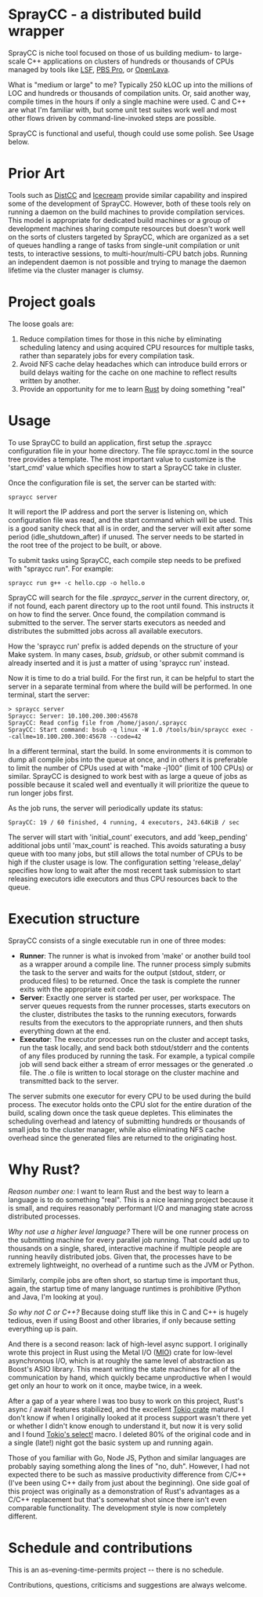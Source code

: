 # SprayCC - a distributed build wrapper
SprayCC is niche tool focused on those of us building medium- to large-scale C++ applications on
clusters of hundreds or thousands of CPUs managed by tools like [LSF](https://www.ibm.com/support/knowledgecenter/en/SSETD4/product_welcome_platform_lsf.html), 
[PBS Pro](https://www.pbspro.org/), or [OpenLava](https://en.wikipedia.org/wiki/OpenLava).

What is "medium or large" to me? Typically 250 kLOC up into the millions of LOC and hundreds or thousands 
of compilation units. Or, said another way, compile times in the hours if only a single machine were used. 
C and C++ are what I'm familiar with, but some unit test suites work well and most other flows driven by command-line-invoked steps are possible.

SprayCC is functional and useful, though could use some polish. See Usage below.

# Prior Art
Tools such as [DistCC](https://github.com/distcc/distcc) and [Icecream](https://github.com/icecc/icecream) provide 
similar capability and inspired some of the development of SprayCC. However, both of these tools rely on running 
a daemon on the build machines to provide compilation services. This model is appropriate for dedicated build machines 
or a group of development machines sharing compute resources but doesn't work well on the sorts of clusters targeted by SprayCC, 
which are organized as a set of queues handling a range of tasks from single-unit compilation or unit tests, to interactive
sessions, to multi-hour/multi-CPU batch jobs. Running an independent daemon is not possible and trying to manage the daemon
lifetime via the cluster manager is clumsy.

# Project goals
The loose goals are:
1. Reduce compilation times for those in this niche by eliminating scheduling latency and using acquired CPU resources for
multiple tasks, rather than separately jobs for every compilation task.
1. Avoid NFS cache delay headaches which can introduce build errors or build delays waiting for the cache on one machine
to reflect results written by another.
1. Provide an opportunity for me to learn [Rust](https://www.rust-lang.org/) by doing something "real"

# Usage
To use SprayCC to build an application, first setup the .spraycc configuration file in your home directory. The file
spraycc.toml in the source tree provides a template. The most important value to customize is the 'start_cmd' value
which specifies how to start a SprayCC take in cluster.

Once the configuration file is set, the server can be started with:

    spraycc server

It will report the IP address and port the server is listening on, which configuration file was read, and the start command
which will be used. This is a good sanity check that all is in order, and the server will exit after some period
(idle_shutdown_after) if unused. The server needs to be started in the root tree of the project to be built, or above.

To submit tasks using SprayCC, each compile step needs to be prefixed with "spraycc run". For example:

    spraycc run g++ -c hello.cpp -o hello.o

SprayCC will search for the file _.spraycc_server_ in the current directory, or, if not found, each parent directory up to
the root until found. This instructs it on how to find the server. Once found, the compilation command is submitted to the
server. The server starts executors as needed and distributes the submitted jobs across all available executors.

How the 'spraycc run' prefix is added depends on the structure of your Make system. In many cases, _bsub_, _gridsub_, or
other submit command is already inserted and it is just a matter of using 'spraycc run' instead.

Now it is time to do a trial build. For the first run, it can be helpful to start the server in a separate terminal
from where the build will be performed. In one terminal, start the server:

    > spraycc server
    Spraycc: Server: 10.100.200.300:45678
    SprayCC: Read config file from /home/jason/.spraycc
    SprayCC: Start command: bsub -q linux -W 1.0 /tools/bin/spraycc exec --callme=10.100.200.300:45678 --code=42

In a different terminal, start the build. In some environments it is common to dump all compile jobs into the queue at
once, and in others it is preferable to limit the number of CPUs used at with "make -j100" (limit of 100 CPUs) or similar.
SprayCC is designed to work best with as large a queue of jobs as possible because it scaled well and eventually it will
prioritize the queue to run longer jobs first.

As the job runs, the server will periodically update its status:

    SprayCC: 19 / 60 finished, 4 running, 4 executors, 243.64KiB / sec

The server will start with 'initial_count' executors, and add 'keep_pending' additional jobs until 'max_count' is
reached. This avoids saturating a busy queue with too many jobs, but still allows the total number of CPUs to be
high if the cluster usage is low. The configuration setting 'release_delay' specifies how long to wait after the most
recent task submission to start releasing executors idle executors and thus CPU resources back to the queue.

# Execution structure
SprayCC consists of a single executable run in one of three modes:
* **Runner**: The runner is what is invoked from 'make' or another build tool as a wrapper around a compile 
line. The runner process simply submits the task to the server and waits for the output (stdout, stderr, or 
produced files) to be returned. Once the task is complete the runner exits with the appropriate exit code.
* **Server**: Exactly one server is started per user, per workspace. The server queues requests from the runner 
processes, starts executors on the cluster, distributes the tasks to the running executors, forwards results 
from the executors to the appropriate runners, and then shuts everything down at the end.
* **Executor**: The executor processes run on the cluster and accept tasks, run the task locally, and send back 
both stdout/stderr and the contents of any files produced by running the task. For example, a typical compile 
job will send back either a stream of error messages or the generated .o file. The .o file is written to local storage
on the cluster machine and transmitted back to the server.

The server submits one executor for every CPU to be used during the build process. The executor holds onto the 
CPU slot for the entire duration of the build, scaling down once the task queue depletes. This eliminates the 
scheduling overhead and latency of submitting hundreds or thousands of small jobs to the cluster manager, while
also eliminating NFS cache overhead since the generated files are returned to the originating host.

# Why Rust?
*Reason number one:* I want to learn Rust and the best way to learn a language is to do something "real". 
This is a nice learning project because it is small, and requires reasonably performant I/O and managing 
state across distributed processes.

*Why not use a higher level language?* There will be one runner process on the submitting machine for 
every parallel job running. That could add up to thousands on a single, shared, interactive machine if multiple people 
are running heavily distributed jobs. Given that, the processes have to be extremely lightweight, no overhead 
of a runtime such as the JVM or Python.

Similarly, compile jobs are often short, so startup time is important thus, again, the startup time of many language
runtimes is prohibitive (Python and Java, I'm looking at you).

*So why not C or C++?* Because doing stuff like this in C and C++ is hugely tedious, even if using Boost and other
libraries, if only because setting everything up is pain. 

And there is a second reason: lack of high-level async support. I originally wrote this project in Rust using the 
Metal I/O ([MIO](https://crates.io/crates/mio)) crate for low-level asynchronous I/O, which is at roughly the same level
of abstraction as Boost's ASIO library. This meant writing the state machines for all of the communication by hand,
which quickly became unproductive when I would get only an hour to work on it once, maybe twice, in a week.

After a gap of a year where I was too busy to work on this project, Rust's async / await features stabilized,
and the excellent [Tokio crate](https://crates.io/crates/tokio) matured. I don't know if when I originally looked
at it process support wasn't there yet or whether I didn't know enough to understand it, but now it is very solid
and I found [Tokio's select!](https://tokio.rs/tokio/tutorial/select) macro. I deleted 80% of the original code and
in a single (late!) night got the basic system up and running again.

Those of you familiar with Go, Node JS, Python and similar languages are probably saying something along the lines
of "no, duh". However, I had not expected there to be such as massive productivity difference from C/C++ (I've been
using C++ daily from just about the beginning). One side goal of this project was originally as a demonstration of
Rust's advantages as a C/C++ replacement but that's somewhat shot since there isn't even comparable functionality.
The development style is now completely different.

# Schedule and contributions
This is an as-evening-time-permits project -- there is no schedule.

Contributions, questions, criticisms and suggestions are always welcome.
